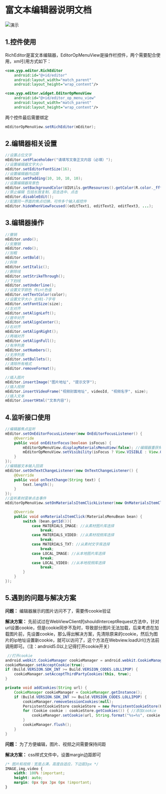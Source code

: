 # 富文本编辑器说明文档

![演示](https://img-blog.csdnimg.cn/20200217114034148.gif)

## 1.控件使用

RichEditor是富文本编辑器，EditorOpMenuView是操作栏控件，两个需要配合使用，xml引用方式如下：

```xml
<com.yyp.editor.RichEditor
    android:id="@+id/editor"
    android:layout_width="match_parent"
    android:layout_height="wrap_content"/>

<com.yyp.editor.widget.EditorOpMenuView
    android:id="@+id/editor_op_menu_view"
    android:layout_width="match_parent"
    android:layout_height="wrap_content"/>
```

两个控件最后需要绑定

```java
mEditorOpMenuView.setRichEditor(mEditor);
```

## 2.编辑器相关设置

```java
//设置占位文字
mEditor.setPlaceholder("请填写文章正文内容（必填）");
//设置编辑器文字大小
mEditor.setEditorFontSize(16);
//设置编辑器内边距
mEditor.setPadding(10, 10, 10, 10);
//设置编辑器背景色
mEditor.setBackgroundColor(UIUtils.getResources().getColor(R.color._ffffff));
//禁止编辑 包括长按复制、双击选中、点击
mEditor.disableEdit();
//配置同一界面的焦点切换，可传多个输入框控件
mEditor.hideWhenViewFocused((editText1, editText2, editText3, ...);
```

## 3.编辑器操作

```java
//撤销
mEditor.undo();
//反撤销
mEditor.redo();
//加粗
mEditor.setBold();
//斜体
mEditor.setItalic();
//删除线
mEditor.setStrikeThrough();
//下划线
mEditor.setUnderline();
//设置文字颜色 传int色值
mEditor.setTextColor(color);
//设置文字大小 支持1-7字号
mEditor.setFontSize(size);
//左对齐
mEditor.setAlignLeft();
//居中对齐
mEditor.setAlignCenter();
//右对齐
mEditor.setAlignRight();
//两端对齐
mEditor.setAlignFull();
//有序列表
mEditor.setNumbers();
//无序列表
mEditor.setBullets();
//清除所有格式
mEditor.removeFormat();

//插入图片
mEditor.insertImage("图片地址", "提示文字");
//插入视频
mEditor.insertVideoFrame("视频封面地址", videoId, "视频名字", size);
//插入文本
mEditor.insertHtml("文本内容");
```

## 4.监听接口使用

```java
//编辑器焦点监听
mEditor.setOnEditorFocusListener(new OnEditorFocusListener() {
    @Override
    public void onEditorFocus(boolean isFocus) {
        mEditorOpMenuView.displayMaterialsMenuView(false); //编辑器重获焦点，素材菜单要隐藏
        mEditorOpMenuView.setVisibility(isFocus ? View.VISIBLE : View.GONE);
    }
});
//编辑器文本输入回调
mEditor.setOnTextChangeListener(new OnTextChangeListener() {
    @Override
    public void onTextChange(String text) {
        text.length();
    }
});
//监听素材菜单点击事件
mEditorOpMenuView.setOnMaterialsItemClickListener(new OnMaterialsItemClickListener() {

    @Override
    public void onMaterialsItemClick(MaterialsMenuBean bean) {
        switch (bean.getId()){
            case MATERIALS_IMAGE: //从素材图片库选择
                break;
            case MATERIALS_VIDEO: //从素材视频库选择
                break;
            case MATERIALS_TXT: //从素材文字库选择
                break;
            case LOCAL_IMAGE: //从本地图片库选择
                break;
            case LOCAL_VIDEO: //从本地视频库选择
                break;
        }
    }
});
```

## 5.遇到的问题与解决方案

**问题：** 编辑器展示的图片访问不了，需要传cookie验证

**解决方案：** 先前试过在WebViewClient的shouldInterceptRequest方法中，针对url设置cookie，但是cookie同步不及时，导致部分图片无法加载，后来考虑在加载图片前，先设置cookie，那么得出解决方案，先清除原来的cookie，然后为图片的ip地址设置新cookie，就可以访问了，这个方法在Webview.loadUrl()方法前调用即可。（注：android5.0以上记得打开cookie开关）

```java
 //打开cookie
android.webkit.CookieManager cookieManager = android.webkit.CookieManager.getInstance();
cookieManager.setAcceptCookie(true);
if (Build.VERSION.SDK_INT >= Build.VERSION_CODES.LOLLIPOP) {
    cookieManager.setAcceptThirdPartyCookies(this, true);
}

private void addCookies(String url) {
    CookieManager cookieManager = CookieManager.getInstance();
    if (Build.VERSION.SDK_INT >= Build.VERSION_CODES.LOLLIPOP) {
        cookieManager.removeSessionCookies(null);
        PersistentCookieStore cookieStore = new PersistentCookieStore(UIUtils.getContext());
        for (Cookie cookie : cookieStore.getCookies()) { //添加cookie
            cookieManager.setCookie(url, String.format("%s=%s", cookie.name(), cookie.value()));
        }
        cookieManager.flush();
    }
}
```

**问题：** 为了方便编辑，图片、视频之间需要保持间距

**解决方案：** css样式文件中，设置margin边距即可

```css
/* 图片和视频：宽度占满，高度自适应，下边距3px */
IMAGE,img,video {
    width: 100% !important;
    height: auto;
    margin: 0px 0px 3px 0px !important;
}
```



